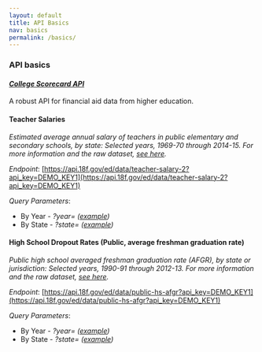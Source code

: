 ```yaml
---
layout: default
title: API Basics
nav: basics
permalink: /basics/
---
```


### API basics

#### *[College Scorecard API](https://collegescorecard.ed.gov/data/documentation/)*  

A robust API for financial aid data from higher education.

#### Teacher Salaries 

_Estimated average annual salary of teachers in public elementary and secondary schools, by state: Selected years, 1969-70 through 2014-15. For more information and the raw dataset, [see here](https://nces.ed.gov/programs/digest/d15/tables/dt15_211.60.asp?current=yes)._

*Endpoint*: [https://api.18f.gov/ed/data/teacher-salary-2?api_key=DEMO_KEY1](https://api.18f.gov/ed/data/teacher-salary-2?api_key=DEMO_KEY1)

*Query Parameters*:  
* By Year - _?year=  ([example](https://api.18f.gov/ed/data/teacher-salary-2?api_key=DEMO_KEY1&year=1999-2000))_
* By State - _?state=  ([example](https://api.18f.gov/ed/data/teacher-salary-2?api_key=DEMO_KEY1&state=alaska))_ 

#### High School Dropout Rates (Public, average freshman graduation rate)

_Public high school averaged freshman graduation rate (AFGR), by state or jurisdiction: Selected years, 1990-91 through 2012-13. For more information and the raw dataset, [see here](https://nces.ed.gov/programs/digest/d15/tables/dt15_219.35.asp?current=yes)._

*Endpoint*: [https://api.18f.gov/ed/data/public-hs-afgr?api_key=DEMO_KEY1](https://api.18f.gov/ed/data/public-hs-afgr?api_key=DEMO_KEY1)

*Query Parameters*:  
* By Year - _?year=  ([example](https://api.18f.gov/ed/data/public-hs-afgr?api_key=DEMO_KEY1&year=1999-2000))_
* By State - _?state=  ([example](https://api.18f.gov/ed/data/public-hs-afgr?api_key=DEMO_KEY1&state=alaska))_ 



<body id="basics"></body>
